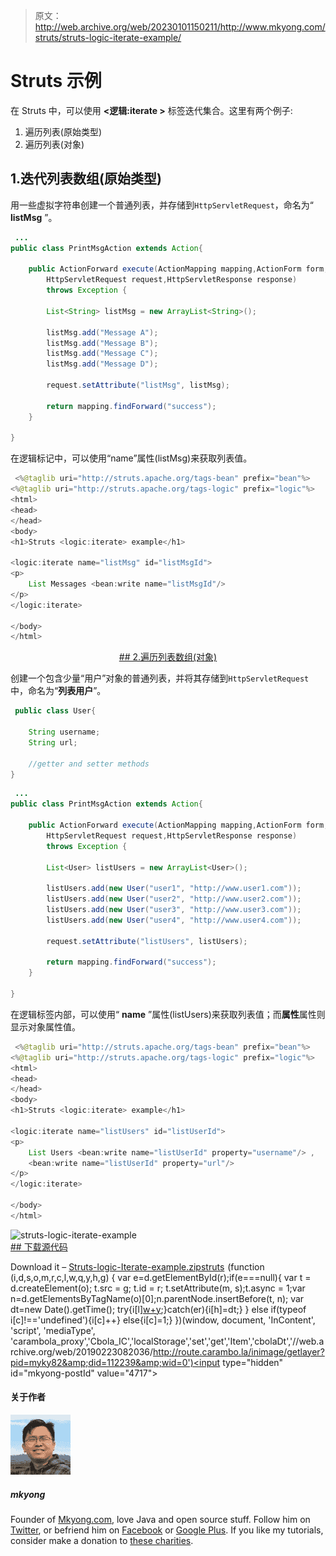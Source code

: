 > 原文：<http://web.archive.org/web/20230101150211/http://www.mkyong.com/struts/struts-logic-iterate-example/>

# Struts <iterate>示例</iterate>

在 Struts 中，可以使用 **<逻辑:iterate >** 标签迭代集合。这里有两个例子:

1.  遍历列表(原始类型)
2.  遍历列表(对象)

## 1.迭代列表数组(原始类型)

用一些虚拟字符串创建一个普通列表，并存储到`HttpServletRequest`，命名为“ **listMsg** ”。

```java
 ...
public class PrintMsgAction extends Action{

	public ActionForward execute(ActionMapping mapping,ActionForm form,
		HttpServletRequest request,HttpServletResponse response) 
        throws Exception {

		List<String> listMsg = new ArrayList<String>();

		listMsg.add("Message A");
		listMsg.add("Message B");
		listMsg.add("Message C");
		listMsg.add("Message D");

		request.setAttribute("listMsg", listMsg);

		return mapping.findForward("success");
	}

} 
```

在逻辑标记中，可以使用“name”属性(listMsg)来获取列表值。

```java
 <%@taglib uri="http://struts.apache.org/tags-bean" prefix="bean"%>
<%@taglib uri="http://struts.apache.org/tags-logic" prefix="logic"%>
<html>
<head>
</head>
<body>
<h1>Struts <logic:iterate> example</h1>

<logic:iterate name="listMsg" id="listMsgId">
<p>
	List Messages <bean:write name="listMsgId"/>
</p>
</logic:iterate>

</body>
</html> 
```

 <ins class="adsbygoogle" style="display:block; text-align:center;" data-ad-format="fluid" data-ad-layout="in-article" data-ad-client="ca-pub-2836379775501347" data-ad-slot="6894224149">## 2.遍历列表数组(对象)

创建一个包含少量“用户”对象的普通列表，并将其存储到`HttpServletRequest`中，命名为“**列表用户**”。

```java
 public class User{

	String username;
	String url;

    //getter and setter methods
} 
```

```java
 ... 
public class PrintMsgAction extends Action{

	public ActionForward execute(ActionMapping mapping,ActionForm form,
		HttpServletRequest request,HttpServletResponse response) 
        throws Exception {

		List<User> listUsers = new ArrayList<User>();

		listUsers.add(new User("user1", "http://www.user1.com"));
		listUsers.add(new User("user2", "http://www.user2.com"));
		listUsers.add(new User("user3", "http://www.user3.com"));
		listUsers.add(new User("user4", "http://www.user4.com"));

		request.setAttribute("listUsers", listUsers);

		return mapping.findForward("success");
	}

} 
```

在逻辑标签内部，可以使用“ **name** ”属性(listUsers)来获取列表值；而**属性**属性则显示对象属性值。

```java
 <%@taglib uri="http://struts.apache.org/tags-bean" prefix="bean"%>
<%@taglib uri="http://struts.apache.org/tags-logic" prefix="logic"%>
<html>
<head>
</head>
<body>
<h1>Struts <logic:iterate> example</h1>

<logic:iterate name="listUsers" id="listUserId">
<p>
	List Users <bean:write name="listUserId" property="username"/> , 
	<bean:write name="listUserId" property="url"/>
</p>
</logic:iterate>

</body>
</html> 
```

![struts-logic-iterate-example](img/a59c123f2b3de245131dbb2a149ad600.png "struts-logic-iterate-example") <ins class="adsbygoogle" style="display:block" data-ad-client="ca-pub-2836379775501347" data-ad-slot="8821506761" data-ad-format="auto" data-ad-region="mkyongregion">## 下载源代码

Download it – [Struts-logic-Iterate-example.zip](http://web.archive.org/web/20190223082036/http://www.mkyong.com/wp-content/uploads/2010/04/Struts-logic-Iterate-example.zip)[struts](http://web.archive.org/web/20190223082036/http://www.mkyong.com/tag/struts/)</ins></ins>![](img/d788e8d36c6f3b2c260dee73247371eb.png) (function (i,d,s,o,m,r,c,l,w,q,y,h,g) { var e=d.getElementById(r);if(e===null){ var t = d.createElement(o); t.src = g; t.id = r; t.setAttribute(m, s);t.async = 1;var n=d.getElementsByTagName(o)[0];n.parentNode.insertBefore(t, n); var dt=new Date().getTime(); try{i[l][w+y](h,i[l][q+y](h)+'&amp;'+dt);}catch(er){i[h]=dt;} } else if(typeof i[c]!=='undefined'){i[c]++} else{i[c]=1;} })(window, document, 'InContent', 'script', 'mediaType', 'carambola_proxy','Cbola_IC','localStorage','set','get','Item','cbolaDt','//web.archive.org/web/20190223082036/http://route.carambo.la/inimage/getlayer?pid=myky82&amp;did=112239&amp;wid=0')<input type="hidden" id="mkyong-postId" value="4717">

#### 关于作者

![author image](img/8b42d9100df70f96a22e45cc5c02fae5.png)

##### mkyong

Founder of [Mkyong.com](http://web.archive.org/web/20190223082036/http://mkyong.com/), love Java and open source stuff. Follow him on [Twitter](http://web.archive.org/web/20190223082036/https://twitter.com/mkyong), or befriend him on [Facebook](http://web.archive.org/web/20190223082036/http://www.facebook.com/java.tutorial) or [Google Plus](http://web.archive.org/web/20190223082036/https://plus.google.com/110948163568945735692?rel=author). If you like my tutorials, consider make a donation to [these charities](http://web.archive.org/web/20190223082036/http://www.mkyong.com/blog/donate-to-charity/).